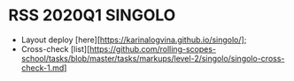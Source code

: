 # RSS 2020Q1 SINGOLO

- Layout deploy [here][https://karinalogvina.github.io/singolo/];
- Cross-check [list][https://github.com/rolling-scopes-school/tasks/blob/master/tasks/markups/level-2/singolo/singolo-cross-check-1.md]
